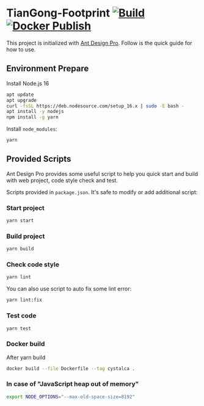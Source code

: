 # TianGong-Footprint [![Build](https://github.com/linancn/TianGong-Footprint/actions/workflows/build.yml/badge.svg)](https://github.com/linancn/TianGong-Footprint/actions/workflows/build.yml) [![Docker Publish](https://github.com/linancn/TianGong-Footprint/actions/workflows/publish.yml/badge.svg?branch=v0.0.4&event=push)](https://github.com/linancn/TianGong-Footprint/actions/workflows/publish.yml)

This project is initialized with [Ant Design Pro](https://pro.ant.design). Follow is the quick guide for how to use.

## Environment Prepare

Install Node.js 16

```bash
apt update
apt upgrade
curl -fsSL https://deb.nodesource.com/setup_16.x | sudo -E bash -
apt install -y nodejs
npm install -g yarn
```

Install `node_modules`:

```bash
yarn
```

## Provided Scripts

Ant Design Pro provides some useful script to help you quick start and build with web project, code style check and test.

Scripts provided in `package.json`. It's safe to modify or add additional script:

### Start project

```bash
yarn start
```

### Build project

```bash
yarn build
```

### Check code style

```bash
yarn lint
```

You can also use script to auto fix some lint error:

```bash
yarn lint:fix
```

### Test code

```bash
yarn test
```

### Docker build

After yarn build

```bash
docker build --file Dockerfile --tag cystalca .
```

### In case of "JavaScript heap out of memory"

```bash
export NODE_OPTIONS="--max-old-space-size=8192"
```
